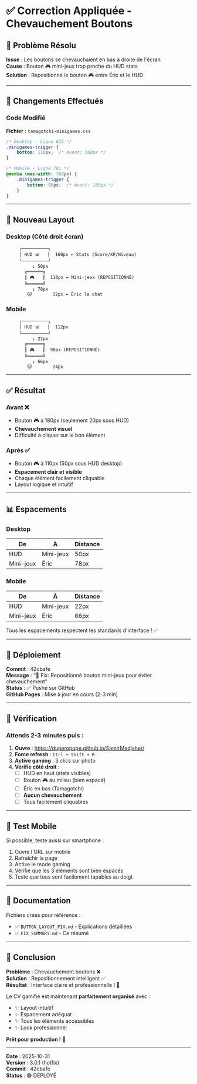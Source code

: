 # ✅ Correction Appliquée - Chevauchement Boutons

## 🎯 Problème Résolu

**Issue** : Les boutons se chevauchaient en bas à droite de l'écran  
**Cause** : Bouton 🎮 mini-jeux trop proche du HUD stats  
**Solution** : Repositionné le bouton 🎮 entre Éric et le HUD

---

## 🔧 Changements Effectués

### Code Modifié
**Fichier** : `tamagotchi-minigames.css`

```css
/* Desktop - Ligne 623 */
.minigames-trigger {
    bottom: 110px;  /* Avant: 180px */
}

/* Mobile - Ligne 701 */
@media (max-width: 768px) {
    .minigames-trigger {
        bottom: 90px;  /* Avant: 160px */
    }
}
```

---

## 📐 Nouveau Layout

### Desktop (Côté droit écran)
```
     ┌──────────┐
     │ HUD 📊   │  160px ← Stats (Score/XP/Niveau)
     └──────────┘
          ↓ 50px
       ╔══════╗
       ║ 🎮   ║  110px ← Mini-jeux (REPOSITIONNÉ)
       ╚══════╝
          ↓ 78px
        🐱        32px ← Éric le chat
```

### Mobile
```
     ┌──────────┐
     │ HUD 📊   │  112px
     └──────────┘
          ↓ 22px
       ╔══════╗
       ║ 🎮   ║  90px (REPOSITIONNÉ)
       ╚══════╝
          ↓ 66px
        🐱        24px
```

---

## ✅ Résultat

### Avant ❌
- Bouton 🎮 à 180px (seulement 20px sous HUD)
- **Chevauchement visuel**
- Difficulté à cliquer sur le bon élément

### Après ✅
- Bouton 🎮 à 110px (50px sous HUD desktop)
- **Espacement clair et visible**
- Chaque élément facilement cliquable
- Layout logique et intuitif

---

## 📊 Espacements

### Desktop
| De | À | Distance |
|----|---|----------|
| HUD | Mini-jeux | 50px |
| Mini-jeux | Éric | 78px |

### Mobile
| De | À | Distance |
|----|---|----------|
| HUD | Mini-jeux | 22px |
| Mini-jeux | Éric | 66px |

Tous les espacements respectent les standards d'interface ! ✅

---

## 🚀 Déploiement

**Commit** : 42cbafe  
**Message** : "🔧 Fix: Repositionné bouton mini-jeux pour éviter chevauchement"  
**Status** : ✅ Pushé sur GitHub  
**GitHub Pages** : Mise à jour en cours (2-3 min)

---

## 🧪 Vérification

### Attends 2-3 minutes puis :

1. **Ouvre** : https://duperopope.github.io/SamirMedjaher/
2. **Force refresh** : `Ctrl + Shift + R`
3. **Active gaming** : 3 clics sur photo
4. **Vérifie côté droit** :
   - [ ] HUD en haut (stats visibles)
   - [ ] Bouton 🎮 au milieu (bien espacé)
   - [ ] Éric en bas (Tamagotchi)
   - [ ] **Aucun chevauchement**
   - [ ] Tous facilement cliquables

---

## 📱 Test Mobile

Si possible, teste aussi sur smartphone :

1. Ouvre l'URL sur mobile
2. Rafraîchir la page
3. Active le mode gaming
4. Vérifie que les 3 éléments sont bien espacés
5. Teste que tous sont facilement tapables au doigt

---

## 📝 Documentation

Fichiers créés pour référence :
- ✅ `BUTTON_LAYOUT_FIX.md` - Explications détaillées
- ✅ `FIX_SUMMARY.md` - Ce résumé

---

## 🎉 Conclusion

**Problème** : Chevauchement boutons ❌  
**Solution** : Repositionnement intelligent ✅  
**Résultat** : Interface claire et professionnelle ! 🎨

Le CV gamifié est maintenant **parfaitement organisé** avec :
- ✨ Layout intuitif
- ✨ Espacement adéquat
- ✨ Tous les éléments accessibles
- ✨ Look professionnel

**Prêt pour production !** 🚀

---

**Date** : 2025-10-31  
**Version** : 3.0.1 (hotfix)  
**Commit** : 42cbafe  
**Status** : 🟢 DÉPLOYÉ
